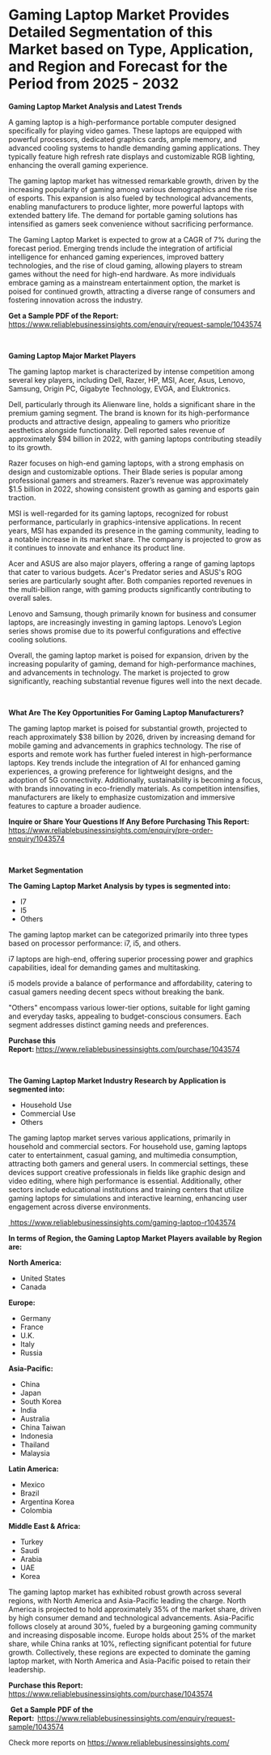 <p><h1>Gaming Laptop Market Provides Detailed Segmentation of this Market based on Type, Application, and Region and Forecast for the Period from 2025 - 2032</h1></p><p><strong>Gaming Laptop Market Analysis and Latest Trends</strong></p>
<p><p>A gaming laptop is a high-performance portable computer designed specifically for playing video games. These laptops are equipped with powerful processors, dedicated graphics cards, ample memory, and advanced cooling systems to handle demanding gaming applications. They typically feature high refresh rate displays and customizable RGB lighting, enhancing the overall gaming experience.</p><p>The gaming laptop market has witnessed remarkable growth, driven by the increasing popularity of gaming among various demographics and the rise of esports. This expansion is also fueled by technological advancements, enabling manufacturers to produce lighter, more powerful laptops with extended battery life. The demand for portable gaming solutions has intensified as gamers seek convenience without sacrificing performance.</p><p>The Gaming Laptop Market is expected to grow at a CAGR of 7% during the forecast period. Emerging trends include the integration of artificial intelligence for enhanced gaming experiences, improved battery technologies, and the rise of cloud gaming, allowing players to stream games without the need for high-end hardware. As more individuals embrace gaming as a mainstream entertainment option, the market is poised for continued growth, attracting a diverse range of consumers and fostering innovation across the industry.</p></p>
<p><strong>Get a Sample PDF of the Report:&nbsp;</strong> <a href="https://www.reliablebusinessinsights.com/enquiry/request-sample/1043574?utm_campaign=3133&utm_medium=2&utm_source=Github&utm_content=ia&utm_term=06042025&utm_id=gaming-laptop">https://www.reliablebusinessinsights.com/enquiry/request-sample/1043574</a></p>
<p>&nbsp;</p>
<p><strong>Gaming Laptop Major Market Players</strong></p>
<p><p>The gaming laptop market is characterized by intense competition among several key players, including Dell, Razer, HP, MSI, Acer, Asus, Lenovo, Samsung, Origin PC, Gigabyte Technology, EVGA, and Eluktronics. </p><p>Dell, particularly through its Alienware line, holds a significant share in the premium gaming segment. The brand is known for its high-performance products and attractive design, appealing to gamers who prioritize aesthetics alongside functionality. Dell reported sales revenue of approximately $94 billion in 2022, with gaming laptops contributing steadily to its growth.</p><p>Razer focuses on high-end gaming laptops, with a strong emphasis on design and customizable options. Their Blade series is popular among professional gamers and streamers. Razer’s revenue was approximately $1.5 billion in 2022, showing consistent growth as gaming and esports gain traction.</p><p>MSI is well-regarded for its gaming laptops, recognized for robust performance, particularly in graphics-intensive applications. In recent years, MSI has expanded its presence in the gaming community, leading to a notable increase in its market share. The company is projected to grow as it continues to innovate and enhance its product line.</p><p>Acer and ASUS are also major players, offering a range of gaming laptops that cater to various budgets. Acer's Predator series and ASUS's ROG series are particularly sought after. Both companies reported revenues in the multi-billion range, with gaming products significantly contributing to overall sales.</p><p>Lenovo and Samsung, though primarily known for business and consumer laptops, are increasingly investing in gaming laptops. Lenovo’s Legion series shows promise due to its powerful configurations and effective cooling solutions.</p><p>Overall, the gaming laptop market is poised for expansion, driven by the increasing popularity of gaming, demand for high-performance machines, and advancements in technology. The market is projected to grow significantly, reaching substantial revenue figures well into the next decade.</p></p>
<p>&nbsp;</p>
<p><strong>What Are The Key Opportunities For Gaming Laptop Manufacturers?</strong></p>
<p><p>The gaming laptop market is poised for substantial growth, projected to reach approximately $38 billion by 2026, driven by increasing demand for mobile gaming and advancements in graphics technology. The rise of esports and remote work has further fueled interest in high-performance laptops. Key trends include the integration of AI for enhanced gaming experiences, a growing preference for lightweight designs, and the adoption of 5G connectivity. Additionally, sustainability is becoming a focus, with brands innovating in eco-friendly materials. As competition intensifies, manufacturers are likely to emphasize customization and immersive features to capture a broader audience.</p></p>
<p><strong>Inquire or Share Your Questions If Any Before Purchasing This Report:</strong> <a href="https://www.reliablebusinessinsights.com/enquiry/pre-order-enquiry/1043574?utm_campaign=3133&utm_medium=2&utm_source=Github&utm_content=ia&utm_term=06042025&utm_id=gaming-laptop">https://www.reliablebusinessinsights.com/enquiry/pre-order-enquiry/1043574</a></p>
<p>&nbsp;</p>
<p><strong>Market Segmentation</strong></p>
<p><strong>The Gaming Laptop Market Analysis by types is segmented into:</strong></p>
<p><ul><li>I7</li><li>I5</li><li>Others</li></ul></p>
<p><p>The gaming laptop market can be categorized primarily into three types based on processor performance: i7, i5, and others. </p><p>i7 laptops are high-end, offering superior processing power and graphics capabilities, ideal for demanding games and multitasking. </p><p>i5 models provide a balance of performance and affordability, catering to casual gamers needing decent specs without breaking the bank. </p><p>"Others" encompass various lower-tier options, suitable for light gaming and everyday tasks, appealing to budget-conscious consumers. Each segment addresses distinct gaming needs and preferences.</p></p>
<p><strong>Purchase this Report:&nbsp;</strong><a href="https://www.reliablebusinessinsights.com/purchase/1043574?utm_campaign=3133&utm_medium=2&utm_source=Github&utm_content=ia&utm_term=06042025&utm_id=gaming-laptop">https://www.reliablebusinessinsights.com/purchase/1043574</a></p>
<p>&nbsp;</p>
<p><strong>The Gaming Laptop Market Industry Research by Application is segmented into:</strong></p>
<p><ul><li>Household Use</li><li>Commercial Use</li><li>Others</li></ul></p>
<p><p>The gaming laptop market serves various applications, primarily in household and commercial sectors. For household use, gaming laptops cater to entertainment, casual gaming, and multimedia consumption, attracting both gamers and general users. In commercial settings, these devices support creative professionals in fields like graphic design and video editing, where high performance is essential. Additionally, other sectors include educational institutions and training centers that utilize gaming laptops for simulations and interactive learning, enhancing user engagement across diverse environments.</p></p>
<p><a href="https://www.reliablebusinessinsights.com/gaming-laptop-r1043574?utm_campaign=3133&utm_medium=2&utm_source=Github&utm_content=ia&utm_term=06042025&utm_id=gaming-laptop">&nbsp;https://www.reliablebusinessinsights.com/gaming-laptop-r1043574</a></p>
<p><strong>In terms of Region, the Gaming Laptop Market Players available by Region are:</strong></p>
<p>
    <p> <strong> North America: </strong>
        <ul>
            <li>United States</li>
            <li>Canada</li>
        </ul>
        </p> 
    <p> <strong> Europe: </strong>
        <ul>
            <li>Germany</li>
            <li>France</li>
            <li>U.K.</li>
            <li>Italy</li>
            <li>Russia</li>
        </ul>
        </p> 
    <p> <strong> Asia-Pacific: </strong>
        <ul>
            <li>China</li>
            <li>Japan</li>
            <li>South Korea</li>
            <li>India</li>
            <li>Australia</li>
            <li>China Taiwan</li>
            <li>Indonesia</li>
            <li>Thailand</li>
            <li>Malaysia</li>
        </ul>
        </p> 
    <p> <strong> Latin America: </strong>
        <ul>
            <li>Mexico</li>
            <li>Brazil</li>
            <li>Argentina Korea</li>
            <li>Colombia</li>
        </ul>
        </p> 
    <p> <strong> Middle East & Africa: </strong>
        <ul>
            <li>Turkey</li>
            <li>Saudi</li>
            <li>Arabia</li>
            <li>UAE</li>
            <li>Korea</li>
        </ul>
    </p>
    </p>
<p><p>The gaming laptop market has exhibited robust growth across several regions, with North America and Asia-Pacific leading the charge. North America is projected to hold approximately 35% of the market share, driven by high consumer demand and technological advancements. Asia-Pacific follows closely at around 30%, fueled by a burgeoning gaming community and increasing disposable income. Europe holds about 25% of the market share, while China ranks at 10%, reflecting significant potential for future growth. Collectively, these regions are expected to dominate the gaming laptop market, with North America and Asia-Pacific poised to retain their leadership.</p></p>
<p><strong>Purchase this Report: </strong><a href="https://www.reliablebusinessinsights.com/purchase/1043574?utm_campaign=3133&utm_medium=2&utm_source=Github&utm_content=ia&utm_term=06042025&utm_id=gaming-laptop">https://www.reliablebusinessinsights.com/purchase/1043574</a></p>
<p>&nbsp;<strong>Get a Sample PDF of the Report:&nbsp;&nbsp;</strong><a href="https://www.reliablebusinessinsights.com/enquiry/request-sample/1043574?utm_campaign=3133&utm_medium=2&utm_source=Github&utm_content=ia&utm_term=06042025&utm_id=gaming-laptop">https://www.reliablebusinessinsights.com/enquiry/request-sample/1043574</a></p>
<p><strong></strong></p>
<p>Check more reports on <a href="https://www.reliablebusinessinsights.com/?utm_campaign=3133&utm_medium=2&utm_source=Github&utm_content=ia&utm_term=06042025&utm_id=gaming-laptop">https://www.reliablebusinessinsights.com/</a></p>